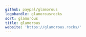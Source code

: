 ```yaml
---
github: paypal/glamorous
logohandle: glamorousrocks
sort: glamorous
title: glamorous
website: 'https://glamorous.rocks/'
---
```

